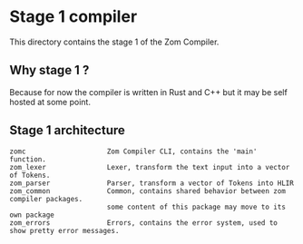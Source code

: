 Stage 1 compiler
================

This directory contains the stage 1 of the Zom Compiler.

Why stage 1 ?
-------------

Because for now the compiler is written in Rust and C++ but it may be self hosted at some point.

Stage 1 architecture
--------------------

```
zomc                    Zom Compiler CLI, contains the 'main' function.
zom_lexer               Lexer, transform the text input into a vector of Tokens.
zom_parser              Parser, transform a vector of Tokens into HLIR
zom_common              Common, contains shared behavior between zom compiler packages.
                        some content of this package may move to its own package
zom_errors              Errors, contains the error system, used to show pretty error messages.

```
